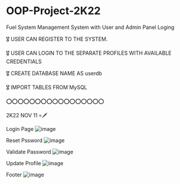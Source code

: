 # OOP-Project-2K22
Fuel System Management System with User and Admin Panel Loging 

🎖️ USER CAN REGISTER TO THE SYSTEM.

🎖️ USER CAN LOGIN TO THE SEPARATE PROFILES WITH AVAILABLE CREDENTIALS

🎖️ CREATE DATABASE NAME AS userdb

🎖️ IMPORT TABLES FROM MySQL

⭕️⭕️⭕️⭕️⭕️⭕️⭕️⭕️⭕️⭕️⭕️⭕️⭕️⭕️⭕️⭕️⭕️

2K22 NOV 11 💀🗡️

Login Page
![image](https://user-images.githubusercontent.com/99266866/201370936-28908884-f7a1-4746-9e5c-f6d258c10d95.png)

Reset Pssword
![image](https://user-images.githubusercontent.com/99266866/201371027-d18b530f-aff0-4d7f-88be-61130933699a.png)

Validate Password
![image](https://user-images.githubusercontent.com/99266866/201371135-d8241871-a9b2-4306-b1c4-92c2ac777a41.png)

Update Profile
![image](https://user-images.githubusercontent.com/99266866/201371475-f895722b-4320-46b5-8d6e-acb70e4bddd5.png)

Footer
![image](https://user-images.githubusercontent.com/99266866/201371537-aa9d1104-d61d-4d00-9f0a-c2613cd5d506.png)
